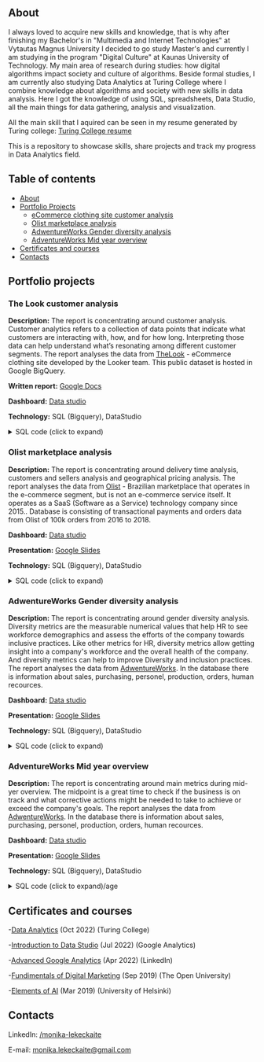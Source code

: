 ## About
I always loved to acquire new skills and knowledge, that is why after finishing my Bachelor's in "Multimedia and Internet Technologies" at Vytautas Magnus University I decided to go study Master's and currently I am studying in the program "Digital Culture" at Kaunas University of Technology. My main area of research during studies: how digital algorithms impact society and culture of algorithms. Beside formal studies, I am currently also studying Data Analytics at Turing College where I combine knowledge about algorithms and society with new skills in data analysis. Here I got the knowledge of using SQL, spreadsheets, Data Studio, all the main things for data gathering, analysis and visualization.

All the main skill that I aquired can be seen in my resume generated by Turing college: [Turing College resume](https://intra.turingcollege.com/s/mlekec-c35a7)

This is a repository to showcase skills, share projects and track my progress in Data Analytics field.

## Table of contents

- [About](#about)
- [Portfolio Projects](#portfolio-projects)
	+ [eCommerce clothing site customer analysis](#the-look-customer-analysis)
	+ [Olist marketplace analysis](#olist-marketplace-analysis)
	+ [AdwentureWorks Gender diversity analysis](#adwentureworks-gender-diversity-analysis)
	+ [AdventureWorks Mid year overview](#adventureworks-mid-year-overview)
- [Certificates and courses](#certificates-and-courses)
- [Contacts](#contacts)

## Portfolio projects

### The Look customer analysis
**Description:** The report is concentrating around customer analysis. Customer analytics refers to a collection of data points that indicate what customers are interacting with, how, and for how long. Interpreting those data can help understand what’s resonating among different customer segments. The report analyses the data from [TheLook](https://console.cloud.google.com/bigquery?p=bigquery-public-data&d=thelook_ecommerce&page=dataset) - eCommerce clothing site developed by the Looker team. This public dataset is hosted in Google BigQuery.

**Written report:** [Google Docs](https://docs.google.com/document/d/1mthjLkTk9takL971GuRUXddOIEkhm1g9z6Zrg5NsbYY/edit?usp=sharing)

**Dashboard:** [Data studio](https://datastudio.google.com/reporting/e23254eb-cf37-4150-ad61-5dac3078b029)

**Technology:** SQL (Bigquery), DataStudio

<details><summary>SQL code (click to expand)</summary>
<p>
For calculating the segments of customers (RFM):
  
```sql
   WITH --Compute for F & M
  frequency_monetary AS (
    SELECT
      user_id,
      MAX(created_at) AS last_purchase_date,
      COUNT(DISTINCT order_id) AS frequency,
      ROUND(SUM(sale_price), 2) AS monetary
    FROM `bigquery-public-data.thelook_ecommerce.order_items`
    WHERE created_at >= '2022-01-01' AND user_id IS NOT NULL
    GROUP BY user_id
  ),
--Compute for R
  recency_part AS (
    SELECT *,
      DATE_DIFF(DATE(reference_date), DATE(last_purchase_date), DAY) AS recency
    FROM (
      SELECT *, DATE(MAX(last_purchase_date) OVER ()) + 1 AS reference_date
      FROM frequency_monetary)
  ),
  percentiles_part AS (
    SELECT
      a.*,
      --All percentiles for MONETARY
      b.percentiles[offset(25)] AS m25,
      b.percentiles[offset(50)] AS m50,
      b.percentiles[offset(75)] AS m75,
      b.percentiles[offset(100)] AS m100,
      --All percentiles for FREQUENCY
      c.percentiles[offset(25)] AS f25,
      c.percentiles[offset(50)] AS f50,
      c.percentiles[offset(75)] AS f75,
      c.percentiles[offset(100)] AS f100,
      --All percentiles for RECENCY
      d.percentiles[offset(25)] AS r25,
      d.percentiles[offset(50)] AS r50,
      d.percentiles[offset(75)] AS r75,
      d.percentiles[offset(100)] AS r100
    FROM
      recency_part a,
      (SELECT APPROX_QUANTILES(monetary, 100) percentiles FROM recency_part) b,
      (SELECT APPROX_QUANTILES(frequency, 100) percentiles FROM recency_part) c,
      (SELECT APPROX_QUANTILES(recency, 100) percentiles FROM recency_part) d
  ),
  scoring_part AS (
    SELECT *,
      CAST(ROUND((f_score + m_score) / 2, 0) AS INT64) AS fm_score
    FROM (
      SELECT *,
        CASE WHEN monetary <= m25 THEN 1
          WHEN monetary <= m50 AND monetary > m25 THEN 2
          WHEN monetary <= m75 AND monetary > m50 THEN 3
          WHEN monetary <= m100 AND monetary > m75 THEN 4
        END AS m_score,
        CASE WHEN frequency <= f25 THEN 1
          WHEN frequency <= f50 AND frequency > f25 THEN 2
          WHEN frequency <= f75 AND frequency > f50 THEN 3
          WHEN frequency <= f100 AND frequency > f75 THEN 4
        END AS f_score,
        --Recency scoring is reversed
        CASE WHEN recency <= r25 THEN 4
          WHEN recency <= r50 AND recency > r25 THEN 3
          WHEN recency <= r75 AND recency > r50 THEN 2
          WHEN recency <= r100 AND recency > r75 THEN 1
        END AS r_score,
      FROM percentiles_part)
  ),
  naming_part AS (
    SELECT
      user_id,
      recency,
      frequency,
      monetary,
      r_score,
      f_score,
      m_score,
      fm_score,
      CONCAT(r_score, f_score, m_score) AS RFM_cell,
      (r_score*1+f_score*1+m_score*1) AS RFM_score,
      CASE WHEN (r_score = 4 AND fm_score = 4) OR (r_score = 4 AND fm_score = 3)
          THEN 'Champions' --Customers who bought most recently, most often and spend the most
        WHEN (r_score = 4 AND fm_score =2) OR (r_score = 3 AND fm_score = 3) OR (r_score = 2 AND fm_score = 4) OR (r_score = 2 AND fm_score = 3)
          THEN 'Loyal Customers' --Customers who bought most recently
        WHEN (fm_score = 4 AND r_score =3)
          THEN 'Big Spenders' --Customers who spend the most
        WHEN (r_score = 3 AND fm_score = 2) OR (r_score = 2 AND fm_score = 2) OR (r_score = 2 AND fm_score = 3)
          THEN 'Customers Needing Attention' --customers who do not purchase often and spend average amount
        WHEN (r_score = 3 AND fm_score = 1) OR (r_score = 4 AND fm_score = 1)
          THEN 'Promising' --customers who bought recently but did not spent a lot and are not frequent
        WHEN (r_score = 1 AND fm_score = 4) OR (r_score = 1 AND fm_score = 3)
          THEN 'At risk' --spend good amount but long time ago
        WHEN (r_score = 1 AND fm_score = 2) OR (r_score = 2 AND fm_score = 1)
          THEN 'Almost Lost' --Haven't purchased for some time, but purchased frequently and spend not a lot
        WHEN r_score = 1 AND fm_score = 1
          THEN 'Lost' --Haven't purchased for some time
      END AS rfm_segment
  FROM scoring_part
 )
SELECT *
FROM naming_part
ORDER BY user_id
```
  
  For finding average session duration and steps count:

```sql
WITH first_visit AS(
  SELECT
    DISTINCT(session_id),
    MAX(sequence_number) AS sequence_number,
    MIN(created_at) AS first_visit_date,
  FROM
    `bigquery-public-data.thelook_ecommerce.events`
  GROUP BY 1
),
last_event AS(
  SELECT
    session_id,
    first_visit.sequence_number AS sequence_number,
    first_visit_date AS first_visit_date,
    created_at AS last_event_date,
  FROM
    `bigquery-public-data.thelook_ecommerce.events`
  LEFT JOIN
    first_visit
  USING
    (session_id)
  WHERE
    created_at >= '2021-01-01' AND created_at<='2022-09-26'
),
difference_minutes AS(
  SELECT
    session_id,
    sequence_number,
    first_visit_date,
    last_event_date,
    TIMESTAMP_DIFF(last_event_date, first_visit_date, MINUTE) AS difference_in_minutes
  FROM
    last_event
  WHERE
    DATE_TRUNC(first_visit_date, DAY) = DATE_TRUNC(last_event_date, DAY)
  ORDER BY
    first_visit_date
)
SELECT
  DATE_TRUNC(first_visit_date, DAY) AS first_visit_purchase_date,
  AVG(sequence_number) AS avg_num_steps, ROUND(AVG(difference_in_minutes), 2) AS average_difference_minutes
FROM
  difference_minutes
GROUP BY
  first_visit_purchase_date, sequence_number
ORDER BY
  first_visit_purchase_date
```  

</p>
</details>
  
### Olist marketplace analysis
**Description:** The report is concentrating around delivery time analysis, customers and sellers analysis and geographical pricing analysis. The report analyses the data from [Olist](https://olist.com/pt-br/) -  Brazilian marketplace that operates in the e-commerce segment, but is not an e-commerce service itself. It operates as a SaaS (Software as a Service) technology company since 2015.. Database is consisting of transactional payments and orders data from Olist of 100k orders from 2016 to 2018. 

**Dashboard:** [Data studio](https://datastudio.google.com/reporting/f2226f64-4dac-4fa1-967e-07057613c1f4)
  
**Presentation:** [Google Slides](https://docs.google.com/presentation/d/1mJWphKeIyq-TpfDpjzvgzIFC58z_NHwoD_cDzjdjMPY/edit?usp=sharing)

**Technology:** SQL (Bigquery), DataStudio
  
<details><summary>SQL code (click to expand)</summary>
<p>
  
  For finding order value per customer city and state:

```sql
   SELECT
    customer_state,
    customer_city,
    SUM(price)/COUNT(order_id) AS order_value
  FROM
    `tc-da-1.olist_db.olist_order_items_dataset` items
  INNER JOIN
    `tc-da-1.olist_db.olist_orders_dataset` orders USING (order_id)
  INNER JOIN
    `olist_db.olist_customesr_dataset` customers USING (customer_id)
  GROUP BY customer_state, customer_city
```
  
  For finding revenue per customer city and state:
  
  ```sql
   SELECT
    customer_state,
    customer_city,
    SUM(price + freight_value) AS revenue
  FROM
    `tc-da-1.olist_db.olist_order_items_dataset` items
  INNER JOIN
    `tc-da-1.olist_db.olist_orders_dataset` orders USING (order_id)
  INNER JOIN
    `olist_db.olist_customesr_dataset` customers USING (customer_id)
  GROUP BY customer_state, customer_city
```
</p>
</details>

### AdwentureWorks Gender diversity analysis
**Description:** The report is concentrating around gender diversity analysis. Diversity metrics are the measurable numerical values that help HR to see workforce demographics and assess the efforts of the company towards inclusive practices. Like other metrics for HR, diversity metrics allow getting insight into a company's workforce and the overall health of the company. And diversity metrics can help to improve Diversity and inclusion practices. The report analyses the data from [AdwentureWorks](https://i0.wp.com/improveandrepeat.com/wp-content/uploads/2018/12/AdvWorksOLTPSchemaVisio.png?ssl=1). In the database there is information about sales, purchasing, personel, production, orders, human recources. 

**Dashboard:** [Data studio](https://datastudio.google.com/reporting/9a8aadac-d7c4-4efb-80ec-0ecf2e216a44)
  
**Presentation:** [Google Slides](https://docs.google.com/presentation/d/1RVRkHpKqUcr-HiB8u_z2BtyBBtY1XO25fOLANZPJa2k/edit?usp=sharing)

**Technology:** SQL (Bigquery), DataStudio

<details><summary>SQL code (click to expand)</summary>
<p>

  For finding pay rate by job title and gender:
  
```sql
   SELECT
    EmployeeID, Gender, MAX(Rate) AS pay_rate, department.Name AS department_name, Title
   FROM
    `tc-da-1.adwentureworks_db.employeedepartmenthistory`
   LEFT JOIN
    `adwentureworks_db.employee` USING (EmployeeId)
   LEFT JOIN
    `adwentureworks_db.employeepayhistory` USING (EmployeeId)
   LEFT JOIN
    `adwentureworks_db.department` department USING (DepartmentId)
   GROUP BY
    EmployeeID, Gender, department_name, Title
   ORDER BY 
    EmployeeID
```

</p>
</details>
  
### AdventureWorks Mid year overview
**Description:** The report is concentrating around main metrics during mid-yer overview. The midpoint is a great time to check if the business is on track and what corrective actions might be needed to take to achieve or exceed the company's goals. The report analyses the data from [AdwentureWorks](https://i0.wp.com/improveandrepeat.com/wp-content/uploads/2018/12/AdvWorksOLTPSchemaVisio.png?ssl=1). In the database there is information about sales, purchasing, personel, production, orders, human recources. 

**Dashboard:** [Data studio](https://datastudio.google.com/reporting/cf7741bb-809d-4019-b2cb-e24c2eb79db3)
  
**Presentation:** [Google Slides](https://docs.google.com/presentation/d/19wFm-KgB6wwCpUTA08eVGewUx1R5I0ErMtzqi3fKFnw/edit?usp=sharing)

**Technology:** SQL (Bigquery), DataStudio
  
<details><summary>SQL code (click to expand)/age</summary>
<p>

  For finding customers and revenue by region:
  
```sql
  SELECT
    salesOrders.OrderDate AS orderDate,
    territory.CountryRegionCode,
    territory.Name AS Region,
    COUNT(salesOrders.SalesOrderID) AS NumberOfOrders,
    COUNT(DISTINCT salesOrders.CustomerID) AS NumberOfCustomers,
    COUNT(DISTINCT salesOrders.SalesPersonID) AS NumberOfSalesPerson,
    ROUND(SUM(salesOrders.TotalDue), 2) AS TotalAmount,
  FROM
    `tc-da-1.adwentureworks_db.salesorderheader` AS salesOrders
  LEFT JOIN
    `tc-da-1.adwentureworks_db.salesterritory` AS territory
  ON
    salesOrders.TerritoryID = territory.TerritoryID
  GROUP BY
    orderDate, territory.CountryRegionCode, territory.Name
```

</p>
</details>

## Certificates and courses

  -[Data Analytics](https://intra.turingcollege.com/s/mlekec-c35a7) (Oct 2022) (Turing College)

  -[Introduction to Data Studio](https://analytics.google.com/analytics/academy/certificate/0fEq98a4QYmVfYdeksO1Zg) (Jul 2022) (Google Analytics)

  -[Advanced Google Analytics](https://www.linkedin.com/in/monika-lekeckaite/) (Apr 2022) (LinkedIn)

  -[Fundimentals of Digital Marketing](https://www.linkedin.com/in/monika-lekeckaite/) (Sep 2019) (The Open University)

  -[Elements of AI](https://certificates.mooc.fi/validate/p1cxbbu3ry) (Mar 2019) (University of Helsinki)
  
  
## Contacts
LinkedIn: [/monika-lekeckaite](https://www.linkedin.com/in/monika-lekeckaite/)

E-mail: monika.lekeckaite@gmail.com
